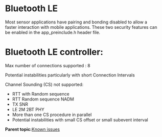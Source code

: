 # Bluetooth LE 

Most sensor applications have pairing and bonding disabled to allow a faster interaction with mobile applications. These two security features can be enabled in the app\_preinclude.h header file.

#   Bluetooth LE controller:

Max number of connections supported : 8

Potential instabilities particularly with short Connection Intervals

Channel Sounding (CS) not supported: 
-	RTT with Random sequence
-	RTT Random sequence NADM
-   TX SNR
-   LE 2M 2BT PHY
-	More than one CS procedure in parallel
-   Potential instabilities with small CS offset or small subevent interval

**Parent topic:**[Known issues](../topics/known_issues.md)

